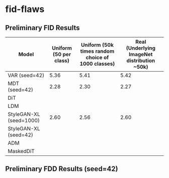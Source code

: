 # fid-flaws

## Preliminary FID Results

| Model                   | Uniform (50 per class) | Uniform (50k times random choice of 1000 classes) | Real (Underlying ImageNet distribution ~50k) |
|-------------------------|------------------------|---------------------------------------------------|----------------------------------------------|
| VAR (seed=42)           | 5.36 | 5.41 | 5.42 |
| MDT (seed=42)           | 2.28 | 2.30 | 2.27 |
| DiT                     |      |      |      |
| LDM                     |      |      |      |
| StyleGAN-XL (seed=1000) | 2.60 | 2.56 | 2.60 |
| StyleGAN-XL (seed=42)   |      |      |      |
| ADM                     |      |      |      |
| MaskedDiT               |      |      |      |

## Preliminary FDD Results (seed=42)